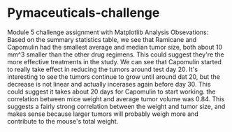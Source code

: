 # Pymaceuticals-challenge
Module 5 challenge assignment with Matplotlib 
Analysis Obsevations:
Based on the summary statistics table, we see that Ramicane and Capomulin had the smallest average and median tumor size, both about 10 mm^3 smaller than the other drug regimens. This could suggest they're the more effective treatments in the study.
We can see that Capomulin started to really take effect in reducing the tumors around test day 20. It's interesting to see the tumors continue to grow until around dat 20, but the decrease is not linear and actually incerases again before day 30. This could suggest it takes about 20 days for Capomulin to start working.
the correlation between mice weight and average tumor volume was 0.84. This suggests a fairly strong correlation between the weight and tumor size, and makes sense because larger tumors will probably weigh more and contribute to the mouse's total weight.
